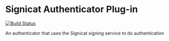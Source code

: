 # Signicat Authenticator Plug-in
 
[![Build Status](https://travis-ci.org/curityio/signicat-authenticator.svg?branch=master)](https://travis-ci.org/curityio/signicat-authenticator)

An authenticator that uses the Signicat signing service to do authentication
